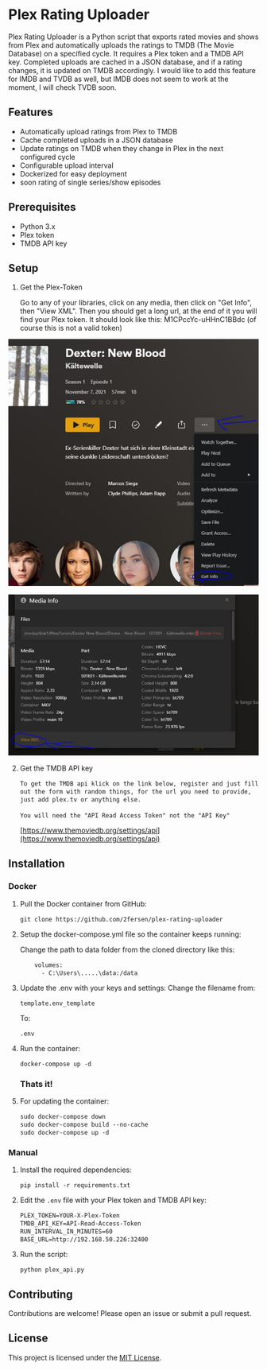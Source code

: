 # Plex Rating Uploader

Plex Rating Uploader is a Python script that exports rated movies and shows from Plex and automatically uploads the
ratings to TMDB (The Movie Database) on a specified cycle. It requires a Plex token and a TMDB API key. Completed
uploads are cached in a JSON database, and if a rating changes, it is updated on TMDB accordingly. I would like to
add this feature for IMDB and TVDB as well, but IMDB does not seem to work at the moment, I will check TVDB soon.

## Features

- Automatically upload ratings from Plex to TMDB
- Cache completed uploads in a JSON database
- Update ratings on TMDB when they change in Plex in the next configured cycle
- Configurable upload interval
- Dockerized for easy deployment
- soon rating of single series/show episodes

## Prerequisites

- Python 3.x
- Plex token
- TMDB API key

## Setup

1. Get the Plex-Token

   Go to any of your libraries, click on any media, then click on "Get Info", then "View XML". Then you should get a
   long url, at the end of it
   you will find your Plex token. It should look like this: M1CPccYc-uHHnC1BBdc (of course this is not a valid token)

![Screenshot](/screenshots/1.JPG)

![Screenshot](/screenshots/2.JPG)

2. Get the TMDB API key
   ```
   To get the TMDB api klick on the link below, register and just fill out the form with random things, for the url you need to provide, just add plex.tv or anything else.
   
   You will need the "API Read Access Token" not the "API Key"
   ```
   [https://www.themoviedb.org/settings/api](https://www.themoviedb.org/settings/api)

## Installation

### Docker

1. Pull the Docker container from GitHub:

   ```
   git clone https://github.com/2fersen/plex-rating-uploader
   ```

2. Setup the docker-compose.yml file so the container keeps running:

   Change the path to data folder from the cloned directory like this:

   ```
       volumes:
         - C:\Users\.....\data:/data
   ```

3. Update the .env with your keys and settings:
   Change the filename from:
   ```
   template.env_template
   ```

   To:
   ```
   .env
   ```

4. Run the container:
   ```
   docker-compose up -d
   ```
   ### Thats it!

5. For updating the container:
   ```
   sudo docker-compose down
   sudo docker-compose build --no-cache
   sudo docker-compose up -d
   ```

### Manual

1. Install the required dependencies:

   ```
   pip install -r requirements.txt
   ```

3. Edit the `.env` file with your Plex token and TMDB API key:

   ```
   PLEX_TOKEN=YOUR-X-Plex-Token
   TMDB_API_KEY=API-Read-Access-Token
   RUN_INTERVAL_IN_MINUTES=60
   BASE_URL=http://192.168.50.226:32400
   ```

4. Run the script:

   ```
   python plex_api.py
   ```

## Contributing

Contributions are welcome! Please open an issue or submit a pull request.

## License

This project is licensed under the [MIT License](LICENSE).
